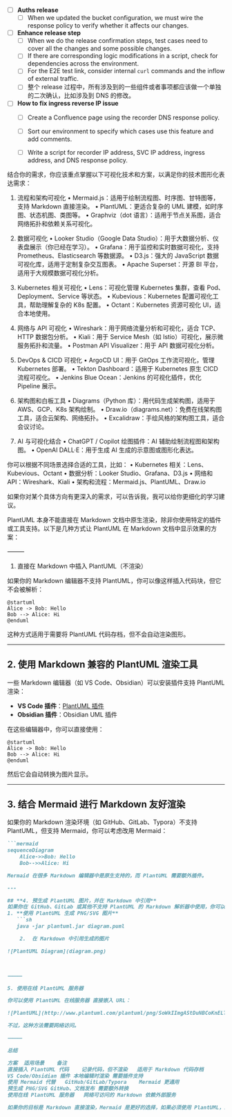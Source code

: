 - [ ] **Auths release**
    - [ ] When we updated the bucket configuration, we must wire the response policy to verify whether it affects our changes.

- [ ] **Enhance release step**
    - [ ] When we do the release confirmation steps, test cases need to cover all the changes and some possible changes.
    - [ ] If there are corresponding logic modifications in a script, check for dependencies across the environment.
    - [ ] For the E2E test link, consider internal `curl` commands and the inflow of external traffic.
    - [ ] 整个 release 过程中，所有涉及到的一些组件或者事项都应该做一个单独的二次确认，比如涉及到 DNS 的修改。

- [ ] **How to fix ingress reverse IP issue**
    - [ ] Create a Confluence page using the recorder DNS response policy.
    - [ ] Sort our environment to specify which cases use this feature and add comments.
    - [ ] Write a script for recorder IP address, SVC IP address, ingress address, and DNS response policy.



结合你的需求，你应该重点掌握以下可视化技术和方案，以满足你的技术图形化表达需求：

1. 流程和架构可视化
	•	Mermaid.js：适用于绘制流程图、时序图、甘特图等，支持 Markdown 直接渲染。
	•	PlantUML：更适合复杂的 UML 建模，如时序图、状态机图、类图等。
	•	Graphviz（dot 语言）：适用于节点关系图，适合网络拓扑和依赖关系可视化。

2. 数据可视化
	•	Looker Studio（Google Data Studio）：用于大数据分析、仪表盘展示（你已经在学习）。
	•	Grafana：用于监控和实时数据可视化，支持 Prometheus、Elasticsearch 等数据源。
	•	D3.js：强大的 JavaScript 数据可视化库，适用于定制复杂交互图表。
	•	Apache Superset：开源 BI 平台，适用于大规模数据可视化分析。

3. Kubernetes 相关可视化
	•	Lens：可视化管理 Kubernetes 集群，查看 Pod、Deployment、Service 等状态。
	•	Kubevious：Kubernetes 配置可视化工具，帮助理解复杂的 K8s 配置。
	•	Octant：Kubernetes 资源可视化 UI，适合本地使用。

4. 网络与 API 可视化
	•	Wireshark：用于网络流量分析和可视化，适合 TCP、HTTP 数据包分析。
	•	Kiali：用于 Service Mesh（如 Istio）可视化，展示微服务拓扑和流量。
	•	Postman API Visualizer：用于 API 数据可视化分析。

5. DevOps & CICD 可视化
	•	ArgoCD UI：用于 GitOps 工作流可视化，管理 Kubernetes 部署。
	•	Tekton Dashboard：适用于 Kubernetes 原生 CICD 流程可视化。
	•	Jenkins Blue Ocean：Jenkins 的可视化插件，优化 Pipeline 展示。

6. 架构图和白板工具
	•	Diagrams（Python 库）：用代码生成架构图，适用于 AWS、GCP、K8s 架构绘制。
	•	Draw.io（diagrams.net）：免费在线架构图工具，适合云架构、网络拓扑。
	•	Excalidraw：手绘风格的架构图工具，适合会议讨论。

7. AI 与可视化结合
	•	ChatGPT / Copilot 绘图插件：AI 辅助绘制流程图和架构图。
	•	OpenAI DALL·E：用于生成 AI 生成的示意图或图形化表达。

你可以根据不同场景选择合适的工具，比如：
	•	Kubernetes 相关：Lens、Kubevious、Octant
	•	数据分析：Looker Studio、Grafana、D3.js
	•	网络和 API：Wireshark、Kiali
	•	架构和流程：Mermaid.js、PlantUML、Draw.io

如果你对某个具体方向有更深入的需求，可以告诉我，我可以给你更细化的学习建议。


PlantUML 本身不能直接在 Markdown 文档中原生渲染，除非你使用特定的插件或工具支持。以下是几种方式让 PlantUML 在 Markdown 文档中显示效果的方案：

⸻

1. 直接在 Markdown 中插入 PlantUML（不渲染）

如果你的 Markdown 编辑器不支持 PlantUML，你可以像这样插入代码块，但它不会被解析：

```plantuml
@startuml
Alice -> Bob: Hello
Bob --> Alice: Hi
@enduml
```


这种方式适用于需要将 PlantUML 代码存档，但不会自动渲染图形。

---

## **2. 使用 Markdown 兼容的 PlantUML 渲染工具**
一些 Markdown 编辑器（如 VS Code、Obsidian）可以安装插件支持 PlantUML 渲染：
- **VS Code 插件**：[PlantUML 插件](https://marketplace.visualstudio.com/items?itemName=jebbs.plantuml)
- **Obsidian 插件**：Obsidian UML 插件

在这些编辑器中，你可以直接使用：

```plantuml
@startuml
Alice -> Bob: Hello
Bob --> Alice: Hi
@enduml
```


然后它会自动转换为图片显示。

---

## **3. 结合 Mermaid 进行 Markdown 友好渲染**
如果你的 Markdown 渲染环境（如 GitHub、GitLab、Typora）不支持 PlantUML，但支持 Mermaid，你可以考虑改用 Mermaid：
```markdown
```mermaid
sequenceDiagram
    Alice->>Bob: Hello
    Bob-->>Alice: Hi

Mermaid 在很多 Markdown 编辑器中是原生支持的，而 PlantUML 需要额外插件。

---

## **4. 预生成 PlantUML 图片，并在 Markdown 中引用**
如果你在 GitHub、GitLab 或其他不支持 PlantUML 的 Markdown 解析器中使用，你可以：
1. **使用 PlantUML 生成 PNG/SVG 图片**
   ```sh
   java -jar plantuml.jar diagram.puml

	2.	在 Markdown 中引用生成的图片

![PlantUML Diagram](diagram.png)



⸻

5. 使用在线 PlantUML 服务器

你可以使用 PlantUML 在线服务器 直接嵌入 URL：

![PlantUML](http://www.plantuml.com/plantuml/png/SoWkIImgAStDuNBCoKnELT2rKt3AJx9IoGSjD5D8Y1JSqX9ICt9Iax80)

不过，这种方法需要网络访问。

⸻

总结

方案	适用场景	备注
直接插入 PlantUML 代码	记录代码，但不渲染	适用于 Markdown 代码存档
VS Code/Obsidian 插件	本地编辑时渲染	需要插件支持
使用 Mermaid 代替	GitHub/GitLab/Typora	Mermaid 更通用
预生成 PNG/SVG	GitHub、文档发布	需要额外转换
使用在线 PlantUML 服务器	网络可访问的 Markdown	依赖外部服务

如果你的目标是 Markdown 直接渲染，Mermaid 是更好的选择，如果必须使用 PlantUML，就要借助插件或图片转换。你更倾向哪种方式？